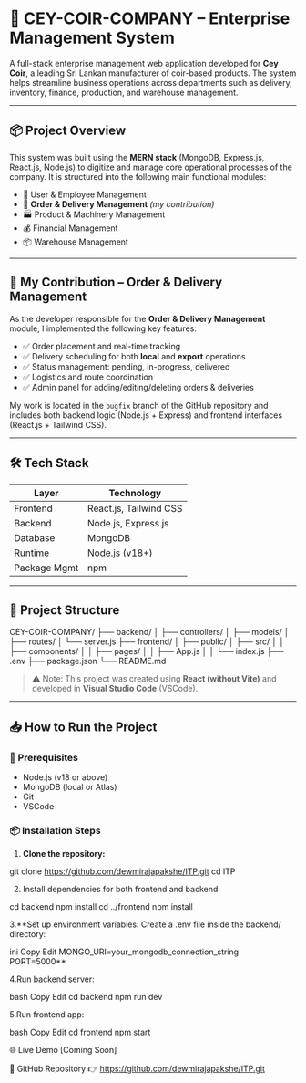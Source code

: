 # 🥥 CEY-COIR-COMPANY – Enterprise Management System

A full-stack enterprise management web application developed for **Cey Coir**, a leading Sri Lankan manufacturer of coir-based products. The system helps streamline business operations across departments such as delivery, inventory, finance, production, and warehouse management.

---

## 📦 Project Overview

This system was built using the **MERN stack** (MongoDB, Express.js, React.js, Node.js) to digitize and manage core operational processes of the company. It is structured into the following main functional modules:

- 👤 User & Employee Management  
- 🚚 **Order & Delivery Management** *(my contribution)*  
- 🏭 Product & Machinery Management  
- 💰 Financial Management  
- 📦 Warehouse Management  

---

## 🔧 My Contribution – Order & Delivery Management

As the developer responsible for the **Order & Delivery Management** module, I implemented the following key features:

- ✅ Order placement and real-time tracking  
- ✅ Delivery scheduling for both **local** and **export** operations  
- ✅ Status management: pending, in-progress, delivered  
- ✅ Logistics and route coordination  
- ✅ Admin panel for adding/editing/deleting orders & deliveries  

My work is located in the `bugfix` branch of the GitHub repository and includes both backend logic (Node.js + Express) and frontend interfaces (React.js + Tailwind CSS).

---

## 🛠️ Tech Stack

| Layer       | Technology        |
|-------------|-------------------|
| Frontend    | React.js, Tailwind CSS |
| Backend     | Node.js, Express.js    |
| Database    | MongoDB            |
| Runtime     | Node.js (v18+)     |
| Package Mgmt| npm                |

---

## 📁 Project Structure
CEY-COIR-COMPANY/
├── backend/
│ ├── controllers/
│ ├── models/
│ ├── routes/
│ └── server.js
├── frontend/
│ ├── public/
│ ├── src/
│ │ ├── components/
│ │ ├── pages/
│ │ ├── App.js
│ │ └── index.js
├── .env
├── package.json
└── README.md


> ⚠️ Note: This project was created using **React (without Vite)** and developed in **Visual Studio Code** (VSCode).

---

## 📥 How to Run the Project

### 🔧 Prerequisites

- Node.js (v18 or above)
- MongoDB (local or Atlas)
- Git
- VSCode

### 📦 Installation Steps

1. **Clone the repository:**
 
git clone https://github.com/dewmirajapakshe/ITP.git
cd ITP
 
 
 
2. Install dependencies for both frontend and backend:

 cd backend
npm install
cd ../frontend
npm install


3.**Set up environment variables:
Create a .env file inside the backend/ directory:

ini
Copy
Edit
MONGO_URI=your_mongodb_connection_string
PORT=5000**

4.Run backend server:

bash
Copy
Edit
cd backend
npm run dev

5.Run frontend app:

bash
Copy
Edit
cd frontend
npm start

 


🌐 Live Demo
[Coming Soon]

🔗 GitHub Repository
👉 https://github.com/dewmirajapakshe/ITP.git






